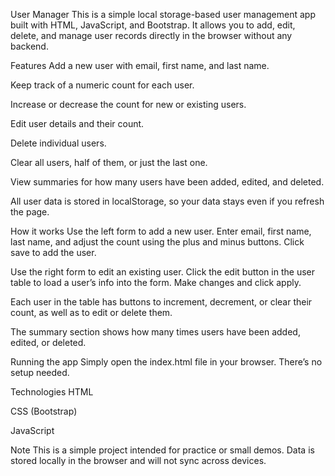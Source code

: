 User Manager
This is a simple local storage-based user management app built with HTML, JavaScript, and Bootstrap. It allows you to add, edit, delete, and manage user records directly in the browser without any backend.

Features
Add a new user with email, first name, and last name.

Keep track of a numeric count for each user.

Increase or decrease the count for new or existing users.

Edit user details and their count.

Delete individual users.

Clear all users, half of them, or just the last one.

View summaries for how many users have been added, edited, and deleted.

All user data is stored in localStorage, so your data stays even if you refresh the page.

How it works
Use the left form to add a new user. Enter email, first name, last name, and adjust the count using the plus and minus buttons. Click save to add the user.

Use the right form to edit an existing user. Click the edit button in the user table to load a user’s info into the form. Make changes and click apply.

Each user in the table has buttons to increment, decrement, or clear their count, as well as to edit or delete them.

The summary section shows how many times users have been added, edited, or deleted.

Running the app
Simply open the index.html file in your browser. There’s no setup needed.

Technologies
HTML

CSS (Bootstrap)

JavaScript

Note
This is a simple project intended for practice or small demos. Data is stored locally in the browser and will not sync across devices.
